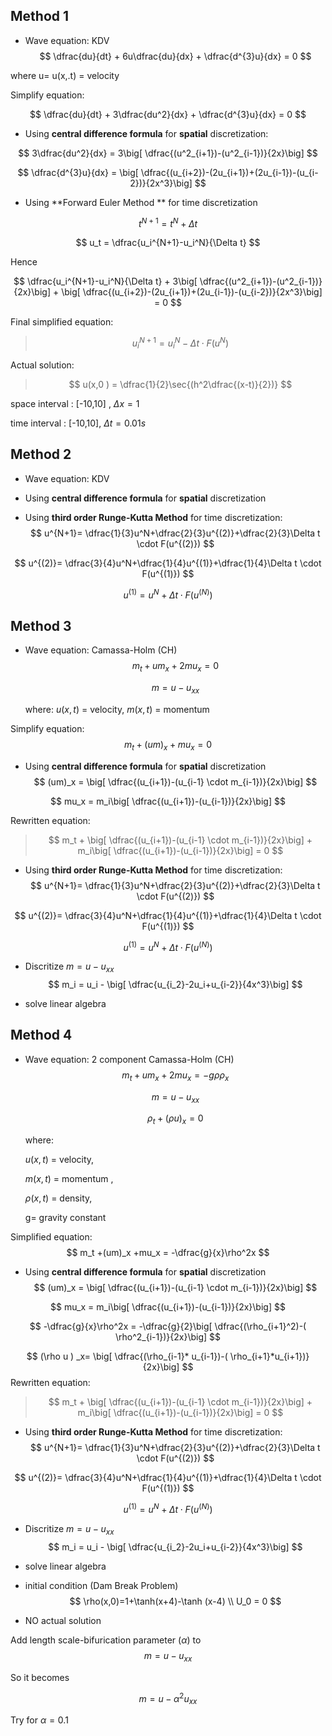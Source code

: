 ## Method 1 
 
- Wave equation: KDV 
$$
\dfrac{du}{dt} + 6u\dfrac{du}{dx}  + \dfrac{d^{3}u}{dx} = 0
$$

where u= u(x,.t) = velocity 


Simplify equation: 

$$
\dfrac{du}{dt} + 3\dfrac{du^2}{dx} + \dfrac{d^{3}u}{dx} = 0
$$

- Using **central difference formula** for **spatial** discretization:

$$
3\dfrac{du^2}{dx} = 3\big[ \dfrac{(u^2_{i+1})-(u^2_{i-1})}{2x}\big]
$$

$$
\dfrac{d^{3}u}{dx} = \big[ \dfrac{(u_{i+2})-(2u_{i+1})+(2u_{i-1})-(u_{i-2})}{2x^3}\big]
$$

- Using **Forward Euler Method ** for time discretization

$$
t^{N+1} = t^N + \Delta t
$$

$$
u_t = \dfrac{u_i^{N+1}-u_i^N}{\Delta t}
$$

Hence

$$
\dfrac{u_i^{N+1}-u_i^N}{\Delta t} + 3\big[ \dfrac{(u^2_{i+1})-(u^2_{i-1})}{2x}\big] + \big[ \dfrac{(u_{i+2})-(2u_{i+1})+(2u_{i-1})-(u_{i-2})}{2x^3}\big] = 0
$$


Final simplified equation: 
>$$
u_i^{N+1}= u_i^N-\Delta  t\cdot F(u^N)
$$

Actual solution: 
>$$
u(x,0 ) = \dfrac{1}{2}\sec{(h^2\dfrac{(x-t)}{2})} 
$$


space interval : [-10,10] , $\Delta x = 1$

time interval : [-10,10], $\Delta t = 0.01s$

## Method 2
- Wave equation: KDV  

- Using **central difference formula** for **spatial** discretization

- Using **third order Runge-Kutta Method** for time discretization:
$$
u^{N+1}= \dfrac{1}{3}u^N+\dfrac{2}{3}u^{(2)}+\dfrac{2}{3}\Delta t \cdot F(u^{(2)})
$$

$$
u^{(2)}= \dfrac{3}{4}u^N+\dfrac{1}{4}u^{(1)}+\dfrac{1}{4}\Delta t \cdot F(u^{(1)})
$$

$$
u^{(1)}= u^N+\Delta t \cdot F(u^{(N)})
$$



## Method 3
- Wave equation: Camassa-Holm (CH)
  $$
    m_t + um_x +2mu_x  = 0
  $$

 
  $$ m = u-u_{xx} $$

  where: $u(x,t)$ = velocity, 
$m(x,t)$ = momentum 

 Simplify equation: 
 $$
m_t +(um)_x +mu_x = 0 
$$
- Using **central difference formula** for **spatial** discretization
$$
(um)_x = \big[ \dfrac{(u_{i+1})-(u_{i-1}  \cdot m_{i-1})}{2x}\big]
$$

$$
mu_x = m_i\big[ \dfrac{(u_{i+1})-(u_{i-1})}{2x}\big]
$$

Rewritten equation:

>$$
m_t + \big[ \dfrac{(u_{i+1})-(u_{i-1}  \cdot m_{i-1})}{2x}\big] + m_i\big[ \dfrac{(u_{i+1})-(u_{i-1})}{2x}\big] = 0
$$

- Using **third order Runge-Kutta Method** for time discretization:
$$
u^{N+1}= \dfrac{1}{3}u^N+\dfrac{2}{3}u^{(2)}+\dfrac{2}{3}\Delta t \cdot F(u^{(2)})
$$

$$
u^{(2)}= \dfrac{3}{4}u^N+\dfrac{1}{4}u^{(1)}+\dfrac{1}{4}\Delta t \cdot F(u^{(1)})
$$

$$
u^{(1)}= u^N+\Delta t \cdot F(u^{(N)})
$$

- Discritize $m= u-u_{xx}$
$$
m_i = u_i - \big[ \dfrac{u_{i_2}-2u_i+u_{i-2}}{4x^3}\big]
$$

- solve linear algebra 




## Method 4 

- Wave equation: 2 component Camassa-Holm (CH)
  $$
    m_t + um_x +2mu_x  = - g\rho\rho_x
  $$

 
  $$ m = u-u_{xx} $$

  $$ \rho_t + (\rho u )_x = 0 $$

  where: 
  
  $u(x,t)$ = velocity, 
  
  $m(x,t)$ = momentum ,

  $\rho(x,t)$ = density, 

  g= gravity constant

 Simplified equation: 
 $$
m_t +(um)_x +mu_x = -\dfrac{g}{x}\rho^2x
$$
- Using **central difference formula** for **spatial** discretization
$$
(um)_x = \big[ \dfrac{(u_{i+1})-(u_{i-1}  \cdot m_{i-1})}{2x}\big]
$$

$$
mu_x = m_i\big[ \dfrac{(u_{i+1})-(u_{i-1})}{2x}\big]
$$

$$
-\dfrac{g}{x}\rho^2x = -\dfrac{g}{2}\big[ \dfrac{(\rho_{i+1}^2)-( \rho^2_{i-1})}{2x}\big]
$$

$$
(\rho u ) _x= \big[ \dfrac{(\rho_{i-1}* u_{i-1})-( \rho_{i+1}*u_{i+1})}{2x}\big]
$$
Rewritten equation:

>$$
m_t + \big[ \dfrac{(u_{i+1})-(u_{i-1}  \cdot m_{i-1})}{2x}\big] + m_i\big[ \dfrac{(u_{i+1})-(u_{i-1})}{2x}\big] = 0
$$

- Using **third order Runge-Kutta Method** for time discretization:
$$
u^{N+1}= \dfrac{1}{3}u^N+\dfrac{2}{3}u^{(2)}+\dfrac{2}{3}\Delta t \cdot F(u^{(2)})
$$

$$
u^{(2)}= \dfrac{3}{4}u^N+\dfrac{1}{4}u^{(1)}+\dfrac{1}{4}\Delta t \cdot F(u^{(1)})
$$

$$
u^{(1)}= u^N+\Delta t \cdot F(u^{(N)})
$$

- Discritize $m= u-u_{xx}$
$$
m_i = u_i - \big[ \dfrac{u_{i_2}-2u_i+u_{i-2}}{4x^3}\big]
$$

- solve linear algebra 
- initial condition (Dam Break Problem)
$$
\rho(x,0)=1+\tanh(x+4)-\tanh (x-4)  \\
U_0 = 0 
$$

- NO actual solution 


Add length scale-bifurication parameter ($\alpha$) to 
$$m=u-u_{xx} $$

So it becomes 

$$m=u-\alpha ^2u_{xx} $$

Try for $\alpha  = 0.1$

